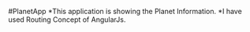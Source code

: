 #PlanetApp
*This application is showing the Planet Information.
*I have used Routing Concept of AngularJs.
